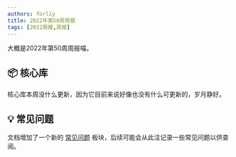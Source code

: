 ```yaml
---
authors: forliy
title: 2022年第50周周报
tags: [2022周报,周报]
---
```



大概是2022年第50周周报喵。

<!--truncate-->


## 📦 核心库

核心库本周没什么更新，因为它目前来说好像也没有什么可更新的，岁月静好。


## 💡 常见问题

文档增加了一个新的 [常见问题](/faq) 板块，后续可能会从此注记录一些常见问题以供查阅。
